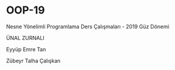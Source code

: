 ﻿# OOP-19
Nesne Yönelimli Programlama Ders Çalışmaları - 2019 Güz Dönemi


ÜNAL  ZURNALI

Eyyüp Emre Tan

Zübeyr Talha Çalışkan